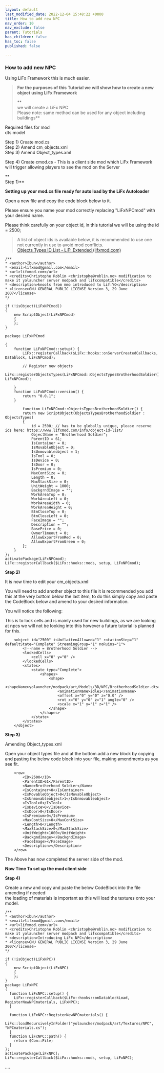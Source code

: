 ```yaml
---
layout: default
last_modified_date: 2022-12-04 15:48:22 +0000
title: How to add new NPC
nav_order: 10
nav_exclude: false
parent: Tutorials
has_children: false
has_toc: false
published: false

---
```

### How to add new NPC

Using LiFx Framework this is much easier.

> **For the purposes of this Tutorial we will show how to create a new object using LiFx Framework**
>
> **  
> we will create a LiFx NPC  
> Please note: same method can be used for any object including buildings**

Required files for mod  
dts model

Step 1) Create mod.cs  
Step 2) Amend cm_objects.xml  
Step 3) Amend Object_types.xml

Step 4) Create cmod.cs - This is a client side mod which LiFx Framework will trigger allowing players to see the mod on the Server

\**  
Step 1)**

**Setting up your mod.cs file ready for auto load by the LiFx Autoloader**

Open a new file and copy the code block below to it.

Please ensure you name your mod correctly replacing "LiFxNPCmod" with your desired name.

Please think carefully on your object id, in this tutorial we will be using the id = 2500;

> A list of object ids is available below, it is recommended to use one not currently in use to avoid mod conflicts.  
> [Objects Types ID List - LiF: Extended (lifxmod.com)](https://lifxmod.com/Docs/objects-types-id-list.html)

    /**
    * <author>Ibun</author>
    * <email>lifxmod@gmail.com</email>
    * <url>lifxmod.com</url>
    * <credits>Christophe Roblin <christophe@roblin.no> modification to make it yolauncher server modpack and lifxcompatible</credits>
    * <description>knools from mmo introduced to Lif:YO</description>
    * <license>GNU GENERAL PUBLIC LICENSE Version 3, 29 June 2007</license>
    */
    
    if (!isObject(LiFxNPCmod))
    {
        new ScriptObject(LiFxNPCmod)
        {
        };
    }
    
    package LiFxNPCmod
    
    {
        function LiFxNPCmod::setup() {
            LiFx::registerCallback($LiFx::hooks::onServerCreatedCallbacks, Datablock, LiFxNPCmod);
            
            // Register new objects
            LiFx::registerObjectsTypes(LiFxNPCmod::ObjectsTypesBrotherhoodSoldier(), LiFxNPCmod);
    
        }
        function LiFxNPCmod::version() {
            return "0.0.1";
        }
      
            function LiFxNPCmod::ObjectsTypesBrotherhoodSoldier() {
            return new ScriptObject(ObjectsTypesBrotherhoodSoldier : ObjectsTypes)
            {
                id = 2500; // has to be globally unique, please reserve ids here: https://www.lifxmod.com/info/object-id-list/
                ObjectName = "Brotherhood Soldier";
                ParentID = 61;
                IsContainer = 0;
                IsMovableObject = 0;
                IsUnmovableobject = 1;
                IsTool = 0;
                IsDevice = 0;
                IsDoor = 0;
                IsPremium = 0;
                MaxContSize = 0;
                Length = 0; 
                MaxStackSize = 0;
                UnitWeight = 1000;
                BackgrndImage = "";
                WorkAreaTop = 0;
                WorkAreaLeft = 0;
                WorkAreaWidth = 0;
                WorkAreaHeight = 0;
                BtnCloseTop = 0;
                BtnCloseLeft = 0;
                FaceImage = "";
                Description = "";
                BasePrice = 0;
                OwnerTimeout = 0;
                AllowExportFromRed = 0;
                AllowExportFromGreen = 0;
            };
        }
    };
    activatePackage(LiFxNPCmod);
    LiFx::registerCallback($LiFx::hooks::mods, setup, LiFxNPCmod);

**Step 2)**

It is now time to edit your cm_objects.xml

You will need to add another object to this file it is recommended you add this at the very bottom below the last item, to do this simply copy and paste the CodeBlock below and amend to your desired information.

You will notice the following:

<lockedCells>  
<cell x="0" y="0" />  
</lockedCells>

This is to lock cells and is mainly used for new buildings, as we are looking at npcs we will not be looking into this however a future tutorial is planned for this.

    	<object id="2500" isUnflattenAllowed="1" rotationStep="1" defaultState="Complete" StreamingGroup="1" noRuins="1">
    		<!--name = Brotherhood Soldier -->
    		<lockedCells>
    			<cell x="0" y="0" />
    		</lockedCells>
    		<states>
    			<state type="Complete">
    				<shapes>
    					<shape>
    						<shapeName>yolauncher/modpack/art/Models/3D/NPC/BrotherhoodSoldier.dts</shapeName>
    						<animationName>idle1</animationName>
    						<offset x="0" y="0" z="0.0" />
    						<rot x="0" y="0" z="1" angle="0" />
    						<scale x="1" y="1" z="1" />
    					</shape>
    				</shapes>
    			</state>
    		</states>
    	</object>

**Step 3)**

Amending Object_types.xml

Open your object types file and at the bottom add a new block by copying and pasting the below code block into your file, making amendments as you see fit.

    	<row>
    		<ID>2500</ID>
    		<ParentID>61</ParentID>
    		<Name>Brotherhood Soldier</Name>
    		<IsContainer>0</IsContainer>
    		<IsMovableObject>0</IsMovableObject>
    		<IsUnmovableobject>1</IsUnmovableobject>
    		<IsTool>0</IsTool>
    		<IsDevice>0</IsDevice>
    		<IsDoor>0</IsDoor>
    		<IsPremium>0</IsPremium>
    		<MaxContSize>0</MaxContSize>
    		<Length>0</Length>
    		<MaxStackSize>0</MaxStackSize>
    		<UnitWeight>1000</UnitWeight>
    		<BackgndImage></BackgndImage>
    		<FaceImage></FaceImage>
    		<Description></Description>
    	</row>

The Above has now completed the server side of the mod.

**Now Time To set up the mod client side**

**Step 4)**

Create a new and copy and paste the below CodeBlock into the file amending if needed  
the loading of materials is important as this will load the textures onto your model.

    /**
    * <author>Ibun</author>
    * <email>lifxmod@gmail.com</email>
    * <url>lifxmod.com</url>
    * <credits>Christophe Roblin <christophe@roblin.no> modification to make it yolauncher server modpack and lifxcompatible</credits>
    * <description>Introducing LiFx NPC</description>
    * <license>GNU GENERAL PUBLIC LICENSE Version 3, 29 June 2007</license>
    */
    
    if (!isObject(LiFxNPC))
    {
        new ScriptObject(LiFxNPC)
        {
        };
    }
    package LiFxNPC
    {
      function LiFxNPC::setup() {
        LiFx::registerCallback($LiFx::hooks::onDatablockLoad, RegisterNewNPCmaterials, LiFxNPC);
      }
    
      function LiFxNPC::RegisterNewNPCmaterials() {
        LiFx::loadRecursivelyInFolder("yolauncher/modpack/art/Textures/NPC", "NPCmaterials.cs");
      }
      function LiFxNPC::path() {
        return $Con::File;
      }
    };
    activatePackage(LiFxNPC);
    LiFx::registerCallback($LiFx::hooks::mods, setup, LiFxNPC);

....